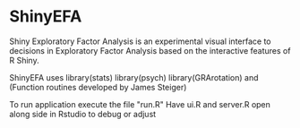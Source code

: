 ShinyEFA
========

Shiny Exploratory Factor Analysis is 
  an experimental visual interface to decisions in Exploratory Factor Analysis
  based on the interactive features of R Shiny. 
  
ShinyEFA uses
  library(stats)
  library(psych)
  library(GRArotation)
  and (Function routines developed by James Steiger)
  
To run application execute the file "run.R"
Have ui.R and server.R open along side in Rstudio to debug or adjust
